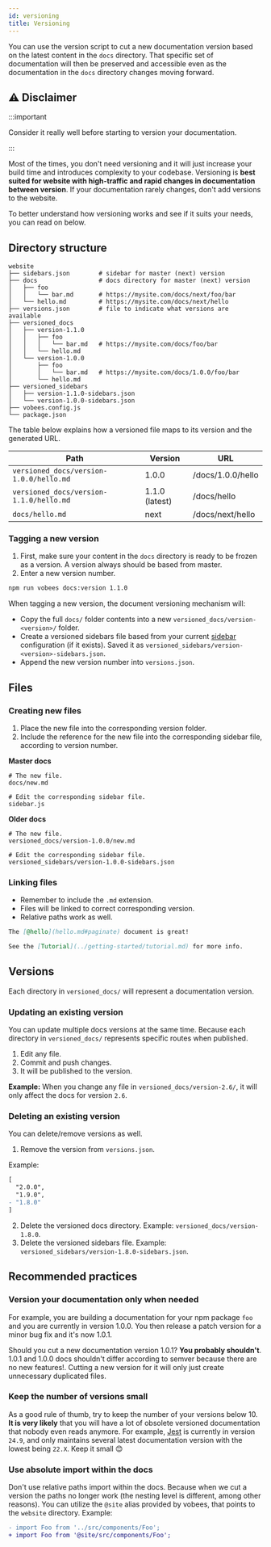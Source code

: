 ```yaml
---
id: versioning
title: Versioning
---
```


You can use the version script to cut a new documentation version based on the latest content in the `docs` directory. That specific set of documentation will then be preserved and accessible even as the documentation in the `docs` directory changes moving forward.

## :warning: Disclaimer

:::important

Consider it really well before starting to version your documentation.

:::

Most of the times, you don't need versioning and it will just increase your build time and introduces complexity to your codebase. Versioning is **best suited for website with high-traffic and rapid changes in documentation between version**. If your documentation rarely changes, don't add versions to the website.

To better understand how versioning works and see if it suits your needs, you can read on below.

## Directory structure

```shell
website
├── sidebars.json        # sidebar for master (next) version
├── docs                 # docs directory for master (next) version
│   ├── foo
│   │   └── bar.md       # https://mysite.com/docs/next/foo/bar
│   └── hello.md         # https://mysite.com/docs/next/hello
├── versions.json        # file to indicate what versions are available
├── versioned_docs
│   ├── version-1.1.0
│   │   ├── foo
│   │   │   └── bar.md   # https://mysite.com/docs/foo/bar
│   │   └── hello.md
│   └── version-1.0.0
│       ├── foo
│       │   └── bar.md   # https://mysite.com/docs/1.0.0/foo/bar
│       └── hello.md
├── versioned_sidebars
│   ├── version-1.1.0-sidebars.json
│   └── version-1.0.0-sidebars.json
├── vobees.config.js
└── package.json
```

The table below explains how a versioned file maps to its version and the generated URL.

| Path                                    | Version        | URL               |
| --------------------------------------- | -------------- | ----------------- |
| `versioned_docs/version-1.0.0/hello.md` | 1.0.0          | /docs/1.0.0/hello |
| `versioned_docs/version-1.1.0/hello.md` | 1.1.0 (latest) | /docs/hello       |
| `docs/hello.md`                         | next           | /docs/next/hello  |

### Tagging a new version

1. First, make sure your content in the `docs` directory is ready to be frozen as a version. A version always should be based from master.
1. Enter a new version number.

```bash npm2yarn
npm run vobees docs:version 1.1.0
```

When tagging a new version, the document versioning mechanism will:

- Copy the full `docs/` folder contents into a new `versioned_docs/version-<version>/` folder.
- Create a versioned sidebars file based from your current [sidebar](sidebar.md) configuration (if it exists). Saved it as `versioned_sidebars/version-<version>-sidebars.json`.
- Append the new version number into `versions.json`.

## Files

### Creating new files

1. Place the new file into the corresponding version folder.
1. Include the reference for the new file into the corresponding sidebar file, according to version number.

**Master docs**

```shell
# The new file.
docs/new.md

# Edit the corresponding sidebar file.
sidebar.js
```

**Older docs**

```shell
# The new file.
versioned_docs/version-1.0.0/new.md

# Edit the corresponding sidebar file.
versioned_sidebars/version-1.0.0-sidebars.json
```

### Linking files

- Remember to include the `.md` extension.
- Files will be linked to correct corresponding version.
- Relative paths work as well.

```md
The [@hello](hello.md#paginate) document is great!

See the [Tutorial](../getting-started/tutorial.md) for more info.
```

## Versions

Each directory in `versioned_docs/` will represent a documentation version.

### Updating an existing version

You can update multiple docs versions at the same time. Because each directory in `versioned_docs/` represents specific routes when published.

1. Edit any file.
1. Commit and push changes.
1. It will be published to the version.

**Example:** When you change any file in `versioned_docs/version-2.6/`, it will only affect the docs for version `2.6`.

### Deleting an existing version

You can delete/remove versions as well.

1. Remove the version from `versions.json`.

Example:

```diff {4}
[
  "2.0.0",
  "1.9.0",
- "1.8.0"
]
```

2. Delete the versioned docs directory. Example: `versioned_docs/version-1.8.0`.
3. Delete the versioned sidebars file. Example: `versioned_sidebars/version-1.8.0-sidebars.json`.

## Recommended practices

### Version your documentation only when needed

For example, you are building a documentation for your npm package `foo` and you are currently in version 1.0.0. You then release a patch version for a minor bug fix and it's now 1.0.1.

Should you cut a new documentation version 1.0.1? **You probably shouldn't**. 1.0.1 and 1.0.0 docs shouldn't differ according to semver because there are no new features!. Cutting a new version for it will only just create unnecessary duplicated files.

### Keep the number of versions small

As a good rule of thumb, try to keep the number of your versions below 10. **It is very likely** that you will have a lot of obsolete versioned documentation that nobody even reads anymore. For example, [Jest](https://jestjs.io/versions) is currently in version `24.9`, and only maintains several latest documentation version with the lowest being `22.X`. Keep it small 😊

### Use absolute import within the docs

Don't use relative paths import within the docs. Because when we cut a version the paths no longer work (the nesting level is different, among other reasons). You can utilize the `@site` alias provided by vobees, that points to the `website` directory. Example:

```diff
- import Foo from '../src/components/Foo';
+ import Foo from '@site/src/components/Foo';
```
